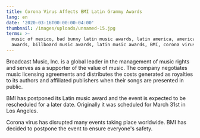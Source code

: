 ```yaml
---
title: Corona Virus Affects BMI Latin Grammy Awards
lang: en
date: '2020-03-16T00:00:00-04:00'
thumbnail: /images/uploads/unnamed-15.jpg
terms: >-
  music of mexico, bad bunny latin music awards, latin america, american music
  awards, billboard music awards, latin music awards, BMI, corona virus, virus
---
```

Broadcast Music, Inc. is a global leader in the management of music rights and serves as a supporter of the value of music. The company negotiates music licensing agreements and distributes the costs generated as royalties to its authors and affiliated publishers when their songs are presented in public.

BMI has postponed its Latin music award and the event is expected to be rescheduled for a later date. Originally it was scheduled for March 31st in Los Angeles.

Corona virus has disrupted many events taking place worldwide. BMI has decided to postpone the event to ensure everyone's safety.
